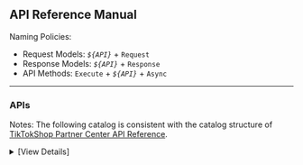 ﻿## API Reference Manual

Naming Policies:

-   Request Models: _`${API}`_ + `Request`
-   Response Models: _`${API}`_ + `Response`
-   API Methods: `Execute` + _`${API}`_ + `Async`

---

### APIs

Notes: The following catalog is consistent with the catalog structure of [TikTokShop Partner Center API Reference](https://partner.tiktokshop.com/docv2/page/6632a7434585a502e1cb5591).

<details>

<summary>[View Details]</summary>

-   Authentication
    -   Get Access Token: `AuthGetToken`
    -   Refresh Access Token: `AuthRefreshToken`
-   Authorization
    -   Get Authorized Category Assets: `AuthorizationGetCategoryAssets`
    -   Get Authorized Shops: `AuthorizationGetShops`
-   Event
    -   Get Shop Webhooks: `EventGetWebhooks`
    -   Update Shop Webhook: `EventUpdateWebhook`
    -   Delete Shop Webhook: `EventDeleteWebhook`
-   Seller
    -   Get Seller Permissions: `SellerGetPermissions`
    -   Get Active Shops: `SellerGetShops`
-   Products
    -   Check Listing Prerequisites: `ProductGetPrerequisites`
    -   Get Categories: `ProductGetCategories`
    -   Recommend Categories: `ProductRecommendCategories`
    -   Get Category Rules: `ProductGetCategoryRules`
    -   Get Attributes: `ProductGetCategoryAttributes`
    -   Get Brands: `ProductGetBrands`
    -   Create Custom Brands: `ProductCreateBrand`
    -   Check Product Listing: `ProductCreateProductListingCheck`
    -   Upload Product Image: `ProductUploadImage`
    -   Upload Product File: `ProductUploadFile`
    -   Search Size Charts: `ProductSearchSizeCharts`
    -   Create Product: `ProductCreateProduct`
    -   Partial Edit Product: `ProductUpdateProductPartial`
    -   Edit Product: `ProductUpdateProduct`
    -   Activate Products: `ProductActivateProducts`
    -   Deactivate Products: `ProductDeactivateProducts`
    -   Delete Products: `ProductDeleteProducts`
    -   Recover Products: `ProductRecoverProducts`
    -   Get Product: `ProductGetProductDetail`
    -   Search Products: `ProductSearchProducts`
    -   Update Price: `ProductUpdateProductPrice`
    -   Update Inventory: `ProductUpdateProductInventory`
    -   Inventory Search: `ProductGetInventories`
    -   Product Information Issue Diagnosis: `ProductGetProductDiagnoses`
    -   Get Products SEO Words: `ProductGetProductSEOWords`
    -   Get Recommended Product Title And Description: `ProductGetProductSuggestions`
    -   Optimized Images: `ProductOptimizeImages`
    -   Get Global Categories: `ProductGetGlobalCategories`
    -   Recommend Global Categories: `ProductRecommendGlobalCategories`
    -   Get Global Category Rules: `ProductGetGlobalCategoryRules`
    -   Get Global Attributes: `ProductGetGlobalCategoryAttributes`
    -   Create Global Product: `ProductCreateGlobalProduct`
    -   Publish Global Product: `ProductPublishGlobalProduct`
    -   Edit Global Product: `ProductUpdateGlobalProduct`
    -   Delete Global Products: `ProductDeleteGlobalProducts`
    -   Get Global Product: `ProductGetGlobalProductDetail`
    -   Search Global Products: `ProductSearchGlobalProducts`
    -   Update Global Inventory: `ProductUpdateGlobalProductInventory`
    -   Listing Schemas: `ProductGetListingSchemas`
-   Promotion
    -   Create Activity: `PromotionCreateActivity`
    -   Update Activity: `PromotionUpdateActivity`
    -   Deactivate Activity: `PromotionDeactivateActivity`
    -   Get Activity: `PromotionGetActivityDetail`
    -   Search Activities: `PromotionSearchActivities`
    -   Update Activity Product: `PromotionUpdateActivityProducts`
    -   Remove Activity Product: `PromotionDeleteActivityProducts`
-   Orders
    -   Get Order List: `OrderSearchOrders`
    -   Get Order Detail: `OrderBatchGetOrderDetail`
-   Fulfillment
    -   Get Order Split Attributes: `FulfillmentGetOrderSplitAttributes`
    -   Split Orders: `FulfillmentSplitOrder`
    -   Get Eligible Shipping Service: `FulfillmentSearchOrderShippingServices`
    -   Create Packages: `FulfillmentCreatePackage`
    -   Search Package: `FulfillmentSearchPackages`
    -   Search Combinable Packages: `FulfillmentSearchCombinablePackages`
    -   Combine Package: `FulfillmentCombinePackage`
    -   Uncombine Packages: `FulfillmentUncombinePackage`
    -   Get Package Handover Time Slots: `FulfillmentGetPackageHandoverTimeSlots`
    -   Ship Package: `FulfillmentShipPackage`
    -   Batch Ship Packages: `FulfillmentBatchShipPackages`
    -   Mark Package As Shipped: `FulfillmentUpdateOrderPackages`
    -   Get Package Shipping Document: `FulfillmentGetPackageShippingDocuments`
    -   Get Package Detail: `FulfillmentGetPackageDetail`
    -   Get Tracking: `FulfillmentGetOrderTracking`
    -   Update Shipping Info: `FulfillmentUpdateOrderShippingInfo`
    -   Update Package Shipping Info: `FulfillmentUpdatePackageShippingInfo`
    -   Fulfillment Upload Delivery File: `FulfillmentUploadFile`
    -   Fulfillment Upload Delivery Image: `FulfillmentUploadImage`
    -   Update Package Delivery Status: `FulfillmentBatchUpdatePackagesDeliveryStatus`
-   Logistics
    -   Get Warehouse List: `LogisticsGetWarehouses`
    -   Get Global Seller Warehouse: `LogisticsGetGlobalWarehouses`
    -   Get Warehouse Delivery Options: `LogisticsGetWarehouseDeliveryOptions`
    -   Get Shipping Providers: `LogisticsGetDeliveryOptionShippingProviders`
-   Return and Refund
    -   Get Aftersale Eligibility: `ReturnRefundGetOrderAftersaleEligibility`
    -   Get Reject Reasons: `ReturnRefundGetRejectReasons`
    -   Create Return: `ReturnRefundCreateReturn`
    -   Approve Return: `ReturnRefundApproveReturn`
    -   Reject Return: `ReturnRefundRejectReturn`
    -   Search Returns: `ReturnRefundSearchReturns`
    -   Get Return Records: `ReturnRefundGetReturnRecords`
    -   Cancel Order: `ReturnRefundCreateCancellation`
    -   Approve Cancellation: `ReturnRefundApproveCancellation`
    -   Reject Cancellation: `ReturnRefundRejectCancellation`
    -   Search Cancellations: `ReturnRefundSearchCancellations`
    -   Calculate Refund: `ReturnRefundCalculateRefund`
-   Finance
    -   Get Statements: `FinanceGetStatements`
    -   Get Statement Transactions: `FinanceGetStatementTransactions`
    -   Get Order Statement Transactions: `FinanceGetOrderStatementTransactions`
    -   Get Payments: `FinanceGetPayments`
    -   Get Withdrawals: `FinanceGetWithdrawals`
-   Customer Service
    -   Create Conversation: `CustomerServiceCreateConversation`
    -   Get Conversations: `CustomerServiceGetConversations`
    -   Get Conversation Messages: `CustomerServiceGetConversationMessages`
    -   Upload Buyer Messages Image: `CustomerServiceUploadImage`
    -   Send Message: `CustomerServiceCreateConversationMessage`
    -   Read Message: `CustomerServiceReadConversationMessage`
    -   Get Agent Settings: `CustomerServiceGetAgentSettings`
    -   Update Agent Settings: `CustomerServiceUpdateAgentSettings`
-   Supply Chain
    -   Confirm Package Shipment: `SupplyChainSyncPackages`

</details>
